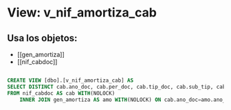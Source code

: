 # View: v_nif_amortiza_cab

## Usa los objetos:
- [[gen_amortiza]]
- [[nif_cabdoc]]

```sql

CREATE VIEW [dbo].[v_nif_amortiza_cab] AS
SELECT DISTINCT cab.ano_doc, cab.per_doc, cab.tip_doc, cab.sub_tip, cab.num_doc
FROM nif_cabdoc AS cab WITH(NOLOCK)
	INNER JOIN gen_amortiza AS amo WITH(NOLOCK) ON cab.ano_doc=amo.ano_doc AND cab.per_doc=amo.per_doc AND cab.tip_doc=amo.tip_doc AND cab.sub_tip=amo.sub_tip AND cab.num_doc=amo.num_doc;

```

